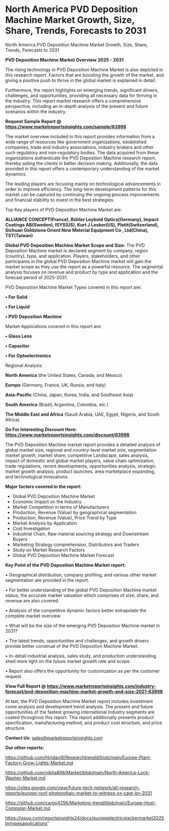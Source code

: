# North America PVD Deposition Machine Market Growth, Size, Share, Trends, Forecasts to 2031
 North America PVD Deposition Machine Market Growth, Size, Share, Trends, Forecasts to 2031

<Strong> PVD Deposition Machine Market Overview 2025 - 2031</strong>

The rising technology in PVD Deposition Machine Market is also depicted in this research report. Factors that are boosting the growth of the market, and giving a positive push to thrive in the global market is explained in detail.

Furthermore, the report highlights on emerging trends, significant drivers, challenges, and opportunities, providing all necessary data for thriving in the industry. This report market research offers a comprehensive perspective, including an in-depth analysis of the present and future scenarios within the industry.

<strong>Request Sample Report @ <a href=https://www.marketreportsinsights.com/sample/63998>https://www.marketreportsinsights.com/sample/63998</a></strong>

The market overview included in this report provides information from a wide range of resources like government organizations, established companies, trade and industry associations, industry brokers and other such regulatory and non-regulatory bodies. The data acquired from these organizations authenticate the PVD Deposition Machine research report, thereby aiding the clients in better decision making. Additionally, the data provided in this report offers a contemporary understanding of the market dynamics.

The leading players are focusing mainly on technological advancements in order to improve efficiency. The long-term development patterns for this market can be captured by continuing the ongoing process improvements and financial stability to invest in the best strategies.

Top Key players of PVD Deposition Machine Market are:

<strong>ALLIANCE CONCEPT(France), Bühler Leybold Optics(Germany), Impact Coatings AB(Sweden), ISYS(US), Kurt J Lesker(US), Platit(Switzerland), Sichuan Goldstone Orient New Material Equipment Co , Ltd(China), TST(Taiwan)</strong>

<strong><b>Global PVD Deposition Machine Market Scope and Size:</b></strong>
The PVD Deposition Machine market is declared segment by company, region (country), type, and application. Players, stakeholders, and other participants in the global PVD Deposition Machine market will gain the market scope as they use the report as a powerful resource. The segmental analysis focuses on revenue and product by type and application and the forecast period of 2025-2031.

PVD Deposition Machine Market Types covered in this report are:

<strong>• For Solid

• For Liquid

• PVD Deposition Machine</strong>

Market Applications covered in this report are:

<strong>• Glass Lens

• Capacitor

• For Optoelectronics</strong> 

Regional Analysis

<strong>North America</strong> (the United States, Canada, and Mexico)

<strong>Europe</strong> (Germany, France, UK, Russia, and Italy)

<strong>Asia-Pacific</strong> (China, Japan, Korea, India, and Southeast Asia)

<strong>South America</strong> (Brazil, Argentina, Colombia, etc.)

<strong>The Middle East and Africa</strong> (Saudi Arabia, UAE, Egypt, Nigeria, and South Africa)

<strong>Go For Interesting Discount Here: <a href=https://www.marketreportsinsights.com/discount/63998>https://www.marketreportsinsights.com/discount/63998</a></strong>

The PVD Deposition Machine market report provides a detailed analysis of global market size, regional and country-level market size, segmentation market growth, market share, competitive Landscape, sales analysis, impact of domestic and global market players, value chain optimization, trade regulations, recent developments, opportunities analysis, strategic market growth analysis, product launches, area marketplace expanding, and technological innovations.

<strong><b>Major factors covered in the report:</b></strong>
<ul>
  <li>Global PVD Deposition Machine Market </li>
  <li>Economic Impact on the Industry</li>
  <li>Market Competition in terms of Manufacturers</li>
  <li>Production, Revenue (Value) by geographical segmentation</li>
  <li>Production, Revenue (Value), Price Trend by Type</li>
  <li>Market Analysis by Application</li>
  <li>Cost Investigation</li>
  <li>Industrial Chain, Raw material sourcing strategy and Downstream Buyers</li>
  <li>Marketing Strategy comprehension, Distributors and Traders</li>
  <li>Study on Market Research Factors</li>
  <li>Global PVD Deposition Machine Market Forecast</li>
</ul>

<strong><b>Key Point of the PVD Deposition Machine Market report:</b></strong>

• Geographical distribution, company profiling, and various other market segmentation are provided in the report.

• For better understanding of the global PVD Deposition Machine market status, the accurate market valuation which comprises of size, share, and revenue are also covered.

• Analysis of the competitive dynamic factors better extrapolate the complete market overview

• What will be the size of the emerging PVD Deposition Machine market in 2031?

• The latest trends, opportunities and challenges, and growth drivers provide better construal of the PVD Deposition Machine Market.

• In-detail industrial analysis, sales study, and production understanding shed more light on the future market growth rate and scope.

• Report also offers the opportunity for customization as per the customer request.

<strong><b>View Full Report @ <a href=https://www.marketreportsinsights.com/industry-forecast/pvd-deposition-machine-market-growth-and-size-2021-63998>https://www.marketreportsinsights.com/industry-forecast/pvd-deposition-machine-market-growth-and-size-2021-63998</a></b></strong>


At last, the PVD Deposition Machine Market report includes investment come analysis and development trend analysis. The present and future opportunities of the fastest growing international industry segments are coated throughout this report. This report additionally presents product specification, manufacturing method, and product cost structure, and price structure.

<strong>Contact Us:</strong>
sales@marketreportsinsights.com

<strong>Our other reports:</strong>

<a href=https://github.com/Hindavi9/Researchtrendd/blob/main/Europe-Plant-Factory-Grow-Lights-Market.md>https://github.com/Hindavi9/Researchtrendd/blob/main/Europe-Plant-Factory-Grow-Lights-Market.md</a>

<a href=https://github.com/vibha898/Market/blob/main/North-America-Lock-Washer-Market.md>https://github.com/vibha898/Market/blob/main/North-America-Lock-Washer-Market.md</a>

<a href=https://sites.google.com/view/future-tech-network/all-research-reports/europe-roof-photovoltaic-market-to-witness-xx-cagr-by-2031>https://sites.google.com/view/future-tech-network/all-research-reports/europe-roof-photovoltaic-market-to-witness-xx-cagr-by-2031</a>

<a href=https://github.com/cargo4256/Marketing-trend/blob/main/Europe-Host-Computer-Market.md>https://github.com/cargo4256/Marketing-trend/blob/main/Europe-Host-Computer-Market.md</a>

<a href=https://issuu.com/reportsinsights24/docs/europeelectricstackermarket2025bytypesapplications>https://issuu.com/reportsinsights24/docs/europeelectricstackermarket2025bytypesapplications</a>"

